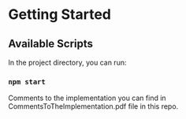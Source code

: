 # Getting Started

## Available Scripts

In the project directory, you can run:

### `npm start`

Comments to the implementation you can find in CommentsToTheImplementation.pdf file in this repo.
